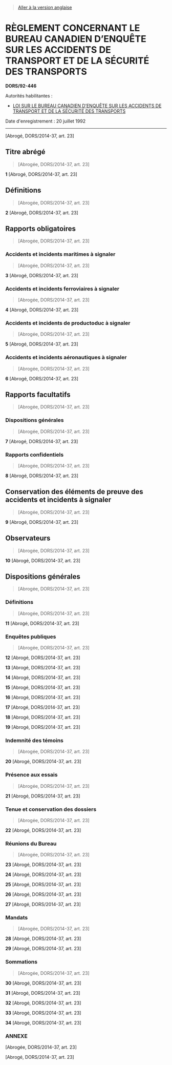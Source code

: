 > [Aller à la version anglaise](/en/Regulations/Statutory%20Orders%20and%20Regulations/92/446.md)

# RÈGLEMENT CONCERNANT LE BUREAU CANADIEN D’ENQUÊTE SUR LES ACCIDENTS DE TRANSPORT ET DE LA SÉCURITÉ DES TRANSPORTS

**DORS/92-446**

Autorités habilitantes : 
- [LOI SUR LE BUREAU CANADIEN D’ENQUÊTE SUR LES ACCIDENTS DE TRANSPORT ET DE LA SÉCURITÉ DES TRANSPORTS](/fr/Lois/Lois%20du%20Canada/1989/ch.%203.md)

Date d'enregistrement : 20 juillet 1992

----------


[Abrogé, DORS/2014-37, art. 23]



## Titre abrégé
> [Abrogée, DORS/2014-37, art. 23]



**1** [Abrogé, DORS/2014-37, art. 23]




## Définitions
> [Abrogée, DORS/2014-37, art. 23]



**2** [Abrogé, DORS/2014-37, art. 23]




## Rapports obligatoires
> [Abrogée, DORS/2014-37, art. 23]




### Accidents et incidents maritimes à signaler
> [Abrogée, DORS/2014-37, art. 23]



**3** [Abrogé, DORS/2014-37, art. 23]




### Accidents et incidents ferroviaires à signaler
> [Abrogée, DORS/2014-37, art. 23]



**4** [Abrogé, DORS/2014-37, art. 23]




### Accidents et incidents de productoduc à signaler
> [Abrogée, DORS/2014-37, art. 23]



**5** [Abrogé, DORS/2014-37, art. 23]




### Accidents et incidents aéronautiques à signaler
> [Abrogée, DORS/2014-37, art. 23]



**6** [Abrogé, DORS/2014-37, art. 23]




## Rapports facultatifs
> [Abrogée, DORS/2014-37, art. 23]




### Dispositions générales
> [Abrogée, DORS/2014-37, art. 23]



**7** [Abrogé, DORS/2014-37, art. 23]




### Rapports confidentiels
> [Abrogée, DORS/2014-37, art. 23]



**8** [Abrogé, DORS/2014-37, art. 23]




## Conservation des éléments de preuve des accidents et incidents à signaler
> [Abrogée, DORS/2014-37, art. 23]



**9** [Abrogé, DORS/2014-37, art. 23]




## Observateurs
> [Abrogée, DORS/2014-37, art. 23]



**10** [Abrogé, DORS/2014-37, art. 23]




## Dispositions générales
> [Abrogée, DORS/2014-37, art. 23]




### Définitions
> [Abrogée, DORS/2014-37, art. 23]



**11** [Abrogé, DORS/2014-37, art. 23]




### Enquêtes publiques
> [Abrogée, DORS/2014-37, art. 23]



**12** [Abrogé, DORS/2014-37, art. 23]



**13** [Abrogé, DORS/2014-37, art. 23]



**14** [Abrogé, DORS/2014-37, art. 23]



**15** [Abrogé, DORS/2014-37, art. 23]



**16** [Abrogé, DORS/2014-37, art. 23]



**17** [Abrogé, DORS/2014-37, art. 23]



**18** [Abrogé, DORS/2014-37, art. 23]



**19** [Abrogé, DORS/2014-37, art. 23]




### Indemnité des témoins
> [Abrogée, DORS/2014-37, art. 23]



**20** [Abrogé, DORS/2014-37, art. 23]




### Présence aux essais
> [Abrogée, DORS/2014-37, art. 23]



**21** [Abrogé, DORS/2014-37, art. 23]




### Tenue et conservation des dossiers
> [Abrogée, DORS/2014-37, art. 23]



**22** [Abrogé, DORS/2014-37, art. 23]




### Réunions du Bureau
> [Abrogée, DORS/2014-37, art. 23]



**23** [Abrogé, DORS/2014-37, art. 23]



**24** [Abrogé, DORS/2014-37, art. 23]



**25** [Abrogé, DORS/2014-37, art. 23]



**26** [Abrogé, DORS/2014-37, art. 23]



**27** [Abrogé, DORS/2014-37, art. 23]




### Mandats
> [Abrogée, DORS/2014-37, art. 23]



**28** [Abrogé, DORS/2014-37, art. 23]



**29** [Abrogé, DORS/2014-37, art. 23]




### Sommations
> [Abrogée, DORS/2014-37, art. 23]



**30** [Abrogé, DORS/2014-37, art. 23]



**31** [Abrogé, DORS/2014-37, art. 23]



**32** [Abrogé, DORS/2014-37, art. 23]



**33** [Abrogé, DORS/2014-37, art. 23]



**34** [Abrogé, DORS/2014-37, art. 23]




### **ANNEXE** 
[Abrogée, DORS/2014-37, art. 23]


[Abrogé, DORS/2014-37, art. 23]


